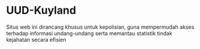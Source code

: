 # UUD-Kuyland
Situs web ini dirancang khusus untuk kepolisian, guna mempermudah akses terhadap informasi undang-undang serta memantau statistik tindak kejahatan secara efisien
